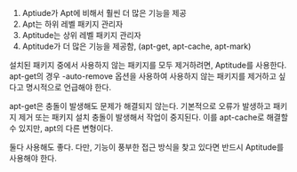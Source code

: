 1. Aptiude가 Apt에 비해서 훨씬 더 많은 기능을 제공
2. Apt는 하위 레벨 패키지 관리자
3. Aptitude는 상위 레벨 패키지 관리자
4. Aptitude가 더 많은 기능을 제공함, (apt-get, apt-cache, apt-mark)


설치된 패키지 중에서 사용하지 않는 패키지를 모두 제거하려면, Aptitude를 사용한다. apt-get의 경우 -auto-remove 옵션을 사용하여 사용하지 않는 패키지를 제거하고 싶다고 명시적으로 언급해야 한다.

apt-get은 충돌이 발생해도 문제가 해결되지 않는다. 기본적으로 오류가 발생하고 패키지 제거 또는 패키지 설치 충돌이 발생해서 작업이 중지된다. 이를 apt-cache로 해결할 수 있지만, apt의 다른 변형이다.

둘다 사용해도 좋다. 다만, 기능이 풍부한 접근 방식을 찾고 있다면 반드시 Aptitude를 사용해야 한다.
